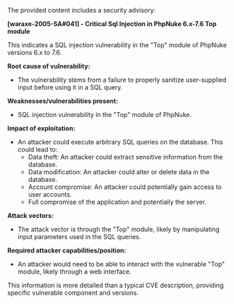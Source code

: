 The provided content includes a security advisory:

**[waraxe-2005-SA#041] - Critical Sql Injection in PhpNuke 6.x-7.6 Top module**

This indicates a SQL injection vulnerability in the "Top" module of PhpNuke versions 6.x to 7.6.

**Root cause of vulnerability:**
- The vulnerability stems from a failure to properly sanitize user-supplied input before using it in a SQL query.

**Weaknesses/vulnerabilities present:**
- SQL injection vulnerability in the "Top" module of PhpNuke.

**Impact of exploitation:**
- An attacker could execute arbitrary SQL queries on the database. This could lead to:
    - Data theft: An attacker could extract sensitive information from the database.
    - Data modification: An attacker could alter or delete data in the database.
    - Account compromise: An attacker could potentially gain access to user accounts.
    - Full compromise of the application and potentially the server.

**Attack vectors:**
- The attack vector is through the "Top" module, likely by manipulating input parameters used in the SQL queries.

**Required attacker capabilities/position:**
- An attacker would need to be able to interact with the vulnerable "Top" module, likely through a web interface.

This information is more detailed than a typical CVE description, providing specific vulnerable component and versions.